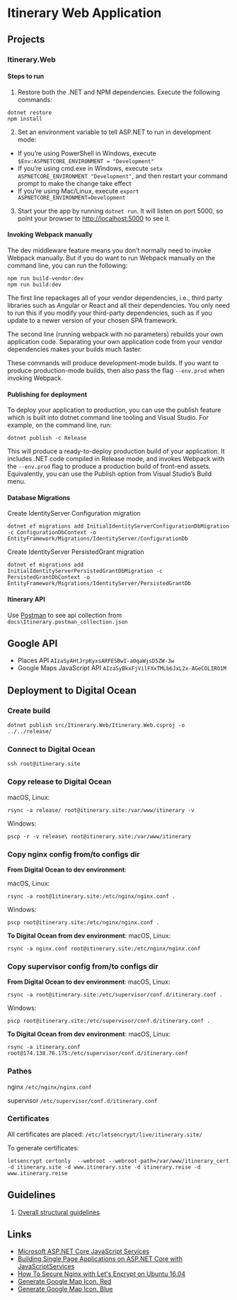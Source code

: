 ﻿# Itinerary Web Application

## Projects
### Itinerary.Web
#### Steps to run ####
1. Restore both the .NET and NPM dependencies. Execute the following commands:
```
dotnet restore
npm install
```
2. Set an environment variable to tell ASP.NET to run in development mode:
* If you’re using PowerShell in Windows, execute ```$Env:ASPNETCORE_ENVIRONMENT = "Development"```
* If you’re using cmd.exe in Windows, execute ```setx ASPNETCORE_ENVIRONMENT "Development"```, and then restart your command prompt to make the change take effect
* If you’re using Mac/Linux, execute ```export ASPNETCORE_ENVIRONMENT=Development```
3. Start your the app by running ```dotnet run```. It will listen on port 5000, so point your browser to [http://localhost:5000](http://localhost:5000) to see it.

#### Invoking Webpack manually ####
The dev middleware feature means you don’t normally need to invoke Webpack manually. But if you do want to run Webpack manually on the command line, you can run the following:

```
npm run build-vendor:dev
npm run build:dev
```

The first line repackages all of your vendor dependencies, i.e., third party libraries such as Angular or React and all their dependencies. You only need to run this if you modify your third-party dependencies, such as if you update to a newer version of your chosen SPA framework.

The second line (running webpack with no parameters) rebuilds your own application code. Separating your own application code from your vendor dependencies makes your builds much faster.

These commands will produce development-mode builds. If you want to produce production-mode builds, then also pass the flag ```--env.prod``` when invoking Webpack.

#### Publishing for deployment ####

To deploy your application to production, you can use the publish feature which is built into dotnet command line tooling and Visual Studio. For example, on the command line, run:

```
dotnet publish -c Release
```

This will produce a ready-to-deploy production build of your application. It includes .NET code compiled in Release mode, and invokes Webpack with the ```--env.prod``` flag to produce a production build of front-end assets. Equivalently, you can use the Publish option from Visual Studio’s Build menu.

#### Database Migrations ####
Create IdentityServer Configuration migration
```
dotnet ef migrations add InitialIdentityServerConfigurationDbMigration -c ConfigurationDbContext -o EntityFramework/Migrations/IdentityServer/ConfigurationDb
```
Create IdentityServer PersistedGrant migration
```
dotnet ef migrations add InitialIdentityServerPersistedGrantDbMigration -c PersistedGrantDbContext -o EntityFramework/Migrations/IdentityServer/PersistedGrantDb
```

#### Itinerary API ####
Use [Postman](https://www.getpostman.com/) to see api collection from ```docs\Itinerary.postman_collection.json```

## Google API
* Places API ```AIzaSyAHtJrpKyxsARFESBwI-a0qaWjsD5ZW-3w```
* Google Maps JavaScript API ```AIzaSyBkxFjVilFXxTMLb6JxL2x-AGeCOLIRO1M```

## Deployment to Digital Ocean

### Create build
```
dotnet publish src/Itinerary.Web/Itinerary.Web.csproj -o ../../release/
```

### Connect to Digital Ocean
```
ssh root@itinerary.site
```

### Copy release to Digital Ocean
macOS, Linux: 
```
rsync -a release/ root@itinerary.site:/var/www/itinerary -v
```
Windows: 
```
pscp -r -v release\ root@itinerary.site:/var/www/itinerary
```

### Copy nginx config from/to configs dir
__From Digital Ocean to dev environment__:

macOS, Linux: 
```
rsync -a root@1itinerary.site:/etc/nginx/nginx.conf .
```
Windows:
```
pscp root@itinerary.site:/etc/nginx/nginx.conf .
```

__To Digital Ocean from dev environment__:
macOS, Linux:
```
rsync -a nginx.conf root@itinerary.site:/etc/nginx/nginx.conf
```

### Copy supervisor config from/to configs dir
__From Digital Ocean to dev environment__:
macOS, Linux:
```
rsync -a root@itinerary.site:/etc/supervisor/conf.d/itinerary.conf .
```
Windows:
```
pscp root@itinerary.site:/etc/supervisor/conf.d/itinerary.conf .
```

__To Digital Ocean from dev environment__:
macOS, Linux:
```
rsync -a itinerary.conf root@174.138.76.175:/etc/supervisor/conf.d/itinerary.conf
```

### Pathes
nginx ```/etc/nginx/nginx.conf```

supervisor ```/etc/supervisor/conf.d/itinerary.conf```

### Certificates
All certificates are placed: ```/etc/letsencrypt/live/itinerary.site/```

To generate certificates: 
```
letsencrypt certonly  --webroot --webroot-path=/var/www/itinerary_cert -d itinerary.site -d www.itinerary.site -d itinerary.reise -d www.itinerary.reise
```

## Guidelines ##
1. [Overall structural guidelines](https://angular.io/docs/ts/latest/guide/style-guide.html#!#file-tree)

## Links
* [Microsoft ASP.NET Core JavaScript Services](https://github.com/aspnet/JavaScriptServices)
* [Building Single Page Applications on ASP.NET Core with JavaScriptServices](https://blogs.msdn.microsoft.com/webdev/2017/02/14/building-single-page-applications-on-asp-net-core-with-javascriptservices/)
* [How To Secure Nginx with Let's Encrypt on Ubuntu 16.04](https://www.digitalocean.com/community/tutorials/how-to-secure-nginx-with-let-s-encrypt-on-ubuntu-16-04)
* [Generate Google Map Icon. Red](https://www.google.com/maps/vt/icon/name=assets/icons/poi/quantum/container_background-2-medium.png,assets/icons/poi/quantum/container-2-medium.png,assets/icons/poi/quantum/generic-2-medium.png&highlight=ffffff,db4437,ffffff&color=ff000000?scale=1)
* [Generate Google Map Icon. Blue](https://www.google.com/maps/vt/icon/name=assets/icons/poi/quantum/container_background-2-medium.png,assets/icons/poi/quantum/container-2-medium.png,assets/icons/poi/quantum/generic-2-medium.png&highlight=ffffff,4285F4,ffffff&color=ff000000?scale=3)

